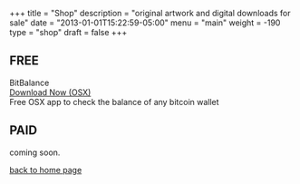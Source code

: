 +++
title = "Shop"
description = "original artwork and digital downloads for sale"
date = "2013-01-01T15:22:59-05:00"
menu = "main"
weight = -190
type = "shop"
draft = false
+++

## FREE
<div class="row">
  <div class="col-md-2">BitBalance</div>
  <div class="col-md-6"><a href="#" class="paddle_button" data-product="506909">Download Now (OSX)</a></div>
  <div class="col-md-4">Free OSX app to check the balance of any bitcoin wallet</div>
</div>

## PAID

<p>coming soon.</p>

<a href="https://www.jamescampbell.us/">back to home page</a>

